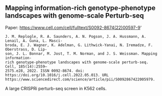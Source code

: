 ## Mapping information-rich genotype-phenotype landscapes with genome-scale Perturb-seq

Paper: https://www.cell.com/cell/fulltext/S0092-8674(22)00597-9'


```
J. M. Replogle, R. A. Saunders, A. N. Pogson, J. A. Hussmann, A. Lenail, A. Guna, L. Masci-
broda, E. J. Wagner, K. Adelman, G. Lithwick-Yanai, N. Iremadze, F. Oberstrass, D. Lip-
son, J. L. Bonnar, M. Jost, T. M. Norman, and J. S. Weissman. Mapping information-
rich genotype-phenotype landscapes with genome-scale perturb-seq. Cell, 185(14):2559–
2575.e28, 2022. ISSN 0092-8674. doi: https://doi.org/10.1016/j.cell.2022.05.013. URL
https://www.sciencedirect.com/science/article/pii/S0092867422005979.
```

A large CRISPRi perturb-seq screen in K562 cells.
